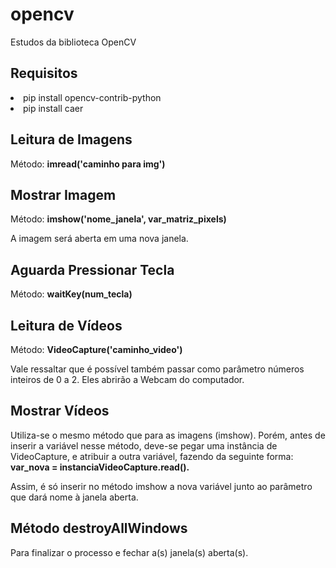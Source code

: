 # opencv
Estudos da biblioteca OpenCV

## Requisitos
<li>pip install opencv-contrib-python</li>
<li>pip install caer</li>

## Leitura de Imagens
<p>Método: <b>imread('caminho para img')</b></p>

## Mostrar Imagem
<p>Método: <b>imshow('nome_janela', var_matriz_pixels)</b></p>
<p>A imagem será aberta em uma nova janela.</p>

## Aguarda Pressionar Tecla
<p>Método: <b>waitKey(num_tecla)</b></p>

## Leitura de Vídeos
<p>Método: <b>VideoCapture('caminho_video')</b></p>
<p>Vale ressaltar que é possível também passar como parâmetro números inteiros de 0 a 2. Eles abrirão a Webcam do computador.</p>

## Mostrar Vídeos
<p>Utiliza-se o mesmo método que para as imagens (imshow). Porém, antes de inserir a variável nesse método, deve-se pegar uma instância de VideoCapture, e atribuir a outra variável, fazendo da seguinte forma: <b>var_nova = instanciaVideoCapture.read().</b></p>
<p>Assim, é só inserir no método imshow a nova variável junto ao parâmetro que dará nome à janela aberta.</p>

## Método destroyAllWindows
<p>Para finalizar o processo e fechar a(s) janela(s) aberta(s).</p>

